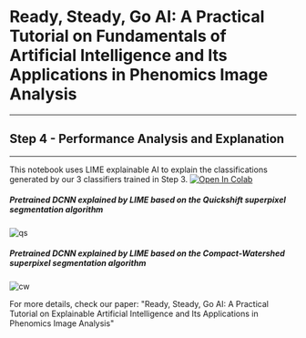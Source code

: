 # Ready, Steady, Go AI: A Practical Tutorial on Fundamentals of Artificial Intelligence and Its Applications in Phenomics Image Analysis
----
## Step 4 - Performance Analysis and Explanation
----

This notebook uses LIME explainable AI to explain the classifications generated by our 3 classifiers trained in Step 3. [![Open In Colab](https://colab.research.google.com/assets/colab-badge.svg)](https://colab.research.google.com/github/faridnakhle/RSG/blob/main/RSG_LIME%20explanations.ipynb)

##### Pretrained DCNN explained by LIME based on the Quickshift superpixel segmentation algorithm

 ![qs](http://faridnakhle.com/pv/githubimages/limeqs.png?)
 
##### Pretrained DCNN explained by LIME based on the Compact-Watershed superpixel segmentation algorithm

 ![cw](http://faridnakhle.com/pv/githubimages/limecw.png?)

For more details, check our paper: "Ready, Steady, Go AI: A Practical Tutorial on Explainable Artificial Intelligence and Its Applications in Phenomics Image Analysis"